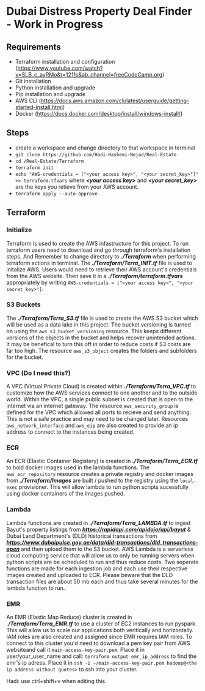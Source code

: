 # Dubai Distress Property Deal Finder - Work in Progress
## Requirements
- Terraform installation and configuration (https://www.youtube.com/watch?v=SLB_c_ayRMo&t=1211s&ab_channel=freeCodeCamp.org)
- Git installation
- Python installation and upgrade
- Pip installation and upgrade
- AWS CLI (https://docs.aws.amazon.com/cli/latest/userguide/getting-started-install.html)
- Docker (https://docs.docker.com/desktop/install/windows-install/)
## Steps
- create a workspace and change directory to that workspace in terminal
- `git clone https://github.com/Hadi-Hashemi-Nejad/Real-Estate`
- `cd /Real-Estate/Terraform`
- `terraform init`
- `echo "AWS-credentials = ["<your access key>", "<your secret_key>"]" >> terraform.tfvars` where ***\<your access key\>*** and ***\<your secret_key\>*** are the keys you retieve from your AWS account.
- `terraform apply --auto-approve`
## Terraform
### Initialize
Terraform is used to create the AWS infastructure for this project. To run terraform users need to download and go through terraform's installation steps. And Remember to change directory to ***./Terraform*** when performing terraform actions in terminal. The ***./Terraform/Terra_INIT.tf*** file is used to initalize AWS. Users would need to retrieve their AWS account's credentials from the AWS website. Then save it in a ***./Terraform/terraform.tfvars*** appropriately by writing `AWS-credentials = ["<your access key>", "<your secret_key>"]`. 
### S3 Buckets
The ***./Terraform/Terra_S3.tf*** file is used to create the AWS S3 bucket which will be used as a data lake in this project. The bucket versioning is turned on using the `aws_s3_bucket_versioning` resource. This keeps different versions of the objects in the bucket and helps recover unintended actions. It may be benefical to turn this off in order to reduce costs if S3 costs are far too high. The resource `aws_s3_object` creates the folders and subfolders for the bucket.
### VPC (Do I need this?)
A VPC (Virtual Private Cloud) is created within ***./Terraform/Terra_VPC.tf*** to customize how the AWS services connect to one another and to the outside world. Within the VPC, a single public subnet is created that is open to the internet via an internet gateway. The resource `aws_security_group` is defined for the VPC which allowed all ports to recieve and send anything. This is not a safe practice and may need to be changed later. Resources `aws_network_interface` and `aws_eip` are also created to provide an ip address to connect to the instances being created.
### ECR
An ECR (Elastic Container Registery) is created in ***./Terraform/Terra_ECR.tf*** to hold docker images used in the lambda functions. The `aws_ecr_repository` resource creates a private registry and docker images from  ***./Terraform/Images*** are built / pushed to the registry using the `local-exec` provisioner. This will allow lambda to run python scripts sucessfully using docker containers of the images pushed.
### Lambda
Lambda functions are created in ***./Terraform/Terra_LAMBDA.tf*** to ingest Bayut's property listings from ***https://rapidapi.com/apidojo/api/bayut*** & Dubai Land Department's (DLD) historical transactions from ***https://www.dubaipulse.gov.ae/data/dld-transactions/dld_transactions-open*** and then upload them to the S3 bucket. AWS Lambda is a serverless cloud computing service that will allow us to only be running servers when python scripts are be scheduled to run and thus reduce costs. Two seperate functions are made for each ingestion job and each use their respective images created and uploaded to ECR. Please beware that the DLD transaction files are about 50 mb each and thus take several minutes for the lambda function to run.
### EMR
An EMR (Elastic Map Reduce) cluster is created in ***./Terraform/Terra_EMR.tf*** to use a cluster of EC2 instances to run pyspark. This will allow us to scale our applications both veritically and horizontally. IAM roles are also created and assigned since EMR requires IAM roles. To connect to this cluster you'd need to download a pem key pair from AWS websiteand call it `main-access-key-pair.pem`. Place it in user/your_user_name and call: `terraform output emr_ip_address` to find the emr's ip adress. Place it in `ssh -i ~/main-access-key-pair.pem hadoop@<the ip address without quotes>` to ssh into your cluster.

Hadi: use ctrl+shift+v when editing this.
